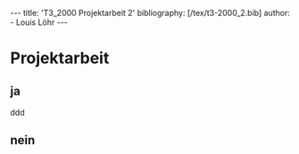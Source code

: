 --- title: 'T3_2000 Projektarbeit 2' bibliography: [/tex/t3-2000_2.bib] author:   - Louis Löhr ---

# Projektarbeit

## ja
ddd

## nein
